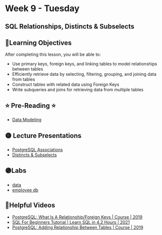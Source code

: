 # Week 9 - Tuesday

## SQL Relationships, Distincts & Subselects

## 📍Learning Objectives
After completing this lesson, you will be able to:

- Use primary keys, foreign keys, and linking tables to model relationships between tables
- Efficiently retrieve data by selecting, filtering, grouping, and joining data from tables 
- Construct tables with related data using Foreign Keys
- Write subqueries and joins for retrieving data from multiple tables


## ⭐️ Pre-Reading ⭐️
- [Data Modeling](https://digitalcrafts.instructure.com/courses/252/pages/reading-data-modeling?module_item_id=39483)



## 🟡 Lecture Presentations
- [PostgreSQL Associations](https://dc-web2.onrender.com/p2/Postgres/Relationships.html#1)
- [Distincts & Subselects](https://dc-web2.onrender.com/p2/Postgres/DisctincsSubSelects.html#1)

## 🟣Labs
- [data](https://github.com/veros-labs/lab-sql-products)
- [employee db](https://github.com/veros-labs/lab-sql-employees-db)

<!-- ## 🟠Homework 
[Homework](./homework) -->

## 🔵Helpful Videos
- [PostgreSQL:  What Is A Relationship/Foreign Keys | Course | 2019](https://www.youtube.com/watch?v=SHjoXOQeNi4)
- [SQL For Beginners Tutorial | Learn SQL in 4.2 Hours | 2021](https://www.youtube.com/watch?v=5hzZtqCNQKk)
- [PostgreSQL: Adding Relationship Between Tables | Course | 2019](https://www.youtube.com/watch?v=wLLtiyaAhMQ)


<!-- ## ✔️Todo Checklist
- [ ]

## 🔶Vocabulary

## 🔷Test Your knowledge


## Resources 
- []() -->



